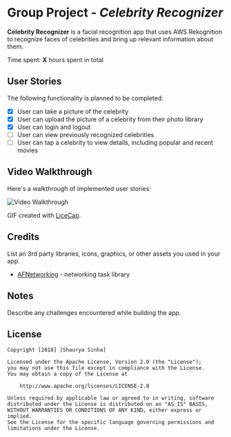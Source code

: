 # Group Project - *Celebrity Recognizer*

**Celebrity Recognizer** is a facial recognition app that uses AWS Rekognition to recognize faces of celebrities and bring up relevant information about them.

Time spent: **X** hours spent in total

## User Stories

The following functionality is planned to be completed:

- [X] User can take a picture of the celebrity
- [X] User can upload the picture of a celebrity from their photo library
- [X] User can login and logout
- [ ] User can view previously recognized celebrities
- [ ] User can tap a celebrity to view details, including popular and recent movies

## Video Walkthrough

Here's a walkthrough of implemented user stories:

<img src='http://i.imgur.com/link/to/your/gif/file.gif' title='Video Walkthrough' width='' alt='Video Walkthrough' />

GIF created with [LiceCap](http://www.cockos.com/licecap/).

## Credits

List an 3rd party libraries, icons, graphics, or other assets you used in your app.

- [AFNetworking](https://github.com/AFNetworking/AFNetworking) - networking task library


## Notes

Describe any challenges encountered while building the app.

## License

    Copyright [2018] [Shaurya Sinha]

    Licensed under the Apache License, Version 2.0 (the "License");
    you may not use this file except in compliance with the License.
    You may obtain a copy of the License at

        http://www.apache.org/licenses/LICENSE-2.0

    Unless required by applicable law or agreed to in writing, software
    distributed under the License is distributed on an "AS IS" BASIS,
    WITHOUT WARRANTIES OR CONDITIONS OF ANY KIND, either express or implied.
    See the License for the specific language governing permissions and
    limitations under the License.

